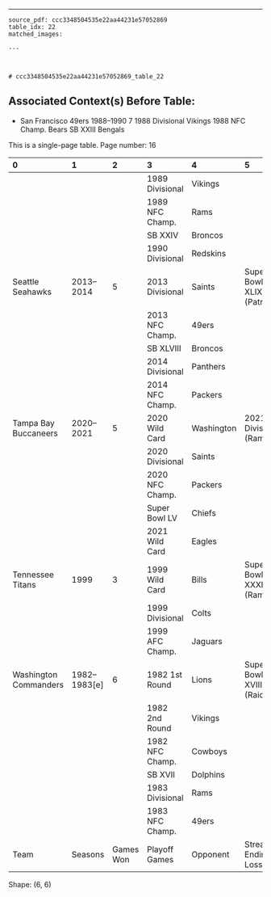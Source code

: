 ---
    source_pdf: ccc3348504535e22aa44231e57052869
    table_idx: 22
    matched_images:
    
    ---

    

    # ccc3348504535e22aa44231e57052869_table_22
## Associated Context(s) Before Table:
- San Francisco 49ers 1988–1990 7 1988 Divisional Vikings 1988 NFC Champ. Bears SB XXIII Bengals

This is a single-page table. Page number: 16

| 0                     | 1            | 2         | 3               | 4          | 5                          |
|:----------------------|:-------------|:----------|:----------------|:-----------|:---------------------------|
|                       |              |           | 1989 Divisional | Vikings    |                            |
|                       |              |           | 1989 NFC Champ. | Rams       |                            |
|                       |              |           | SB XXIV         | Broncos    |                            |
|                       |              |           | 1990 Divisional | Redskins   |                            |
| Seattle Seahawks      | 2013–2014    | 5         | 2013 Divisional | Saints     | Super Bowl XLIX (Patriots) |
|                       |              |           | 2013 NFC Champ. | 49ers      |                            |
|                       |              |           | SB XLVIII       | Broncos    |                            |
|                       |              |           | 2014 Divisional | Panthers   |                            |
|                       |              |           | 2014 NFC Champ. | Packers    |                            |
| Tampa Bay Buccaneers  | 2020–2021    | 5         | 2020 Wild Card  | Washington | 2021 Divisional (Rams)     |
|                       |              |           | 2020 Divisional | Saints     |                            |
|                       |              |           | 2020 NFC Champ. | Packers    |                            |
|                       |              |           | Super Bowl LV   | Chiefs     |                            |
|                       |              |           | 2021 Wild Card  | Eagles     |                            |
| Tennessee Titans      | 1999         | 3         | 1999 Wild Card  | Bills      | Super Bowl XXXIV (Rams)    |
|                       |              |           | 1999 Divisional | Colts      |                            |
|                       |              |           | 1999 AFC Champ. | Jaguars    |                            |
| Washington Commanders | 1982–1983[e] | 6         | 1982 1st Round  | Lions      | Super Bowl XVIII (Raiders) |
|                       |              |           | 1982 2nd Round  | Vikings    |                            |
|                       |              |           | 1982 NFC Champ. | Cowboys    |                            |
|                       |              |           | SB XVII         | Dolphins   |                            |
|                       |              |           | 1983 Divisional | Rams       |                            |
|                       |              |           | 1983 NFC Champ. | 49ers      |                            |
| Team                  | Seasons      | Games Won | Playoff Games   | Opponent   | Streak Ending Loss         |

Shape: (6, 6)

    